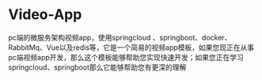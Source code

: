 # Video-App
pc端的微服务架构视频app，使用springcloud 、springboot、docker、RabbitMq、Vue以及redis等，它是一个简易的视频app模板，如果您现正在从事pc端视频app开发，那么这个模板能够帮助您实现快速开发；如果您正在学习springcloud、springboot那么它能够帮助您有更深的理解
